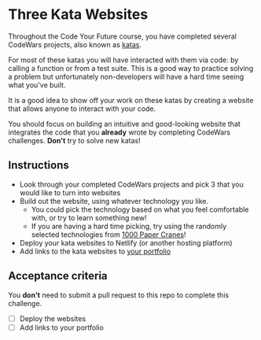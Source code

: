 # Three Kata Websites

Throughout the Code Your Future course, you have completed several CodeWars projects, also known as [katas](https://en.wikipedia.org/wiki/Kata#Outside_martial_arts).

For most of these katas you will have interacted with them via code: by calling a function or from a test suite. This is a good way to practice solving a problem but unfortunately non-developers will have a hard time seeing what you've built.

It is a good idea to show off your work on these katas by creating a website that allows anyone to interact with your code.

You should focus on building an intuitive and good-looking website that integrates the code that you **already** wrote by completing CodeWars challenges. **Don't** try to solve new katas!

## Instructions

- Look through your completed CodeWars projects and pick 3 that you would like to turn into websites
- Build out the website, using whatever technology you like.
  - You could pick the technology based on what you feel comfortable with, or try to learn something new!
  - If you are having a hard time picking, try using the randomly selected technologies from [1000 Paper Cranes](https://1000-paper-cranes.netlify.app/)!
- Deploy your kata websites to Netlify (or another hosting platform)
- Add links to the kata websites to [your portfolio](https://github.com/CodeYourFuture/Portfolio)

## Acceptance criteria

You **don't** need to submit a pull request to this repo to complete this challenge.

- [ ] Deploy the websites
- [ ] Add links to your portfolio

